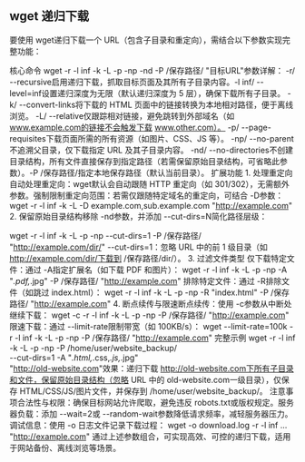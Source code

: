 ## wget 递归下载


要使用 wget递归下载一个 URL（包含子目录和重定向），需结合以下参数实现完整功能：

​​核心命令​​
wget -r -l inf -k -L -p -np -nd -P /保存路径/ "目标URL"
​​参数详解​​：
​​-r/ --recursive​​启用递归下载，抓取目标页面及其所有子目录内容。
​​-l inf/ --level=inf​​设置递归深度为无限（默认递归深度为 5 层），确保下载所有子目录。
​​-k/ --convert-links​​将下载的 HTML 页面中的链接转换为本地相对路径，便于离线浏览。
​​-L/ --relative​​仅跟踪相对链接，避免跳转到外部域名（如 www.example.com的链接不会触发下载 www.other.com）。
​​-p/ --page-requisites​​下载页面所需的所有资源（如图片、CSS、JS 等）。
​​-np/ --no-parent​​不追溯父目录，仅下载指定 URL 及其子目录内容。
​​-nd/ --no-directories​​不创建目录结构，所有文件直接保存到指定路径（若需保留原始目录结构，可省略此参数）。
​​-P /保存路径/​​指定本地保存路径（默认当前目录）。
​​扩展功能​​
​​1. 处理重定向​​
​​自动处理重定向​​：wget默认会自动跟随 HTTP 重定向（如 301/302），无需额外参数。
​​强制限制重定向范围​​：若需仅跟随特定域名的重定向，可结合 -D参数：
wget -r -l inf -k -L -D example.com,sub.example.com "http://example.com"
​​2. 保留原始目录结构​​
移除 -nd参数，并添加 --cut-dirs=N简化路径层级：

wget -r -l inf -k -L -p -np --cut-dirs=1 -P /保存路径/ "http://example.com/dir/"
--cut-dirs=1：忽略 URL 中的前 1 级目录（如 http://example.com/dir/下载到 /保存路径/dir/）。
​​3. 过滤文件类型​​
​​仅下载特定文件​​：通过 -A指定扩展名（如下载 PDF 和图片）：
wget -r -l inf -k -L -p -np -A "*.pdf,*.jpg" -P /保存路径/ "http://example.com"
​​排除特定文件​​：通过 -R排除文件（如跳过 index.html）：
wget -r -l inf -k -L -p -np -R "index.html" -P /保存路径/ "http://example.com"
​​4. 断点续传与限速​​
​​断点续传​​：使用 -c参数从中断处继续下载：
wget -c -r -l inf -k -L -p -np -P /保存路径/ "http://example.com"
​​限速下载​​：通过 --limit-rate限制带宽（如 100KB/s）：
wget --limit-rate=100k -r -l inf -k -L -p -np -P /保存路径/ "http://example.com"
​​完整示例​​
wget -r -l inf -k -L -p -np -P /home/user/website_backup/ \
     --cut-dirs=1 -A "*.html,*.css,*.js,*.jpg" \
     "http://old-website.com"
​​效果​​：递归下载 http://old-website.com下所有子目录和文件，保留原始目录结构（忽略 URL 中的 old-website.com一级目录），仅保存 HTML/CSS/JS/图片文件，并保存到 /home/user/website_backup/。
​​注意事项​​
​​合法性与权限​​：确保目标网站允许爬取，避免违反 robots.txt或版权规定。
​​服务器负载​​：添加 --wait=2或 --random-wait参数降低请求频率，减轻服务器压力。
​​调试信息​​：使用 -o 日志文件记录下载过程：
wget -o download.log -r -l inf ... "http://example.com"
通过上述参数组合，可实现高效、可控的递归下载，适用于网站备份、离线浏览等场景。

